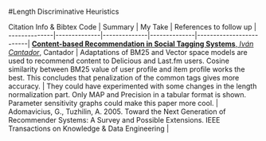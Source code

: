 #Length Discriminative Heuristics

Citation Info  & Bibtex Code | Summary  | My Take | References to follow up |
--------------|--------------|--------------|--------------|-------------------------|
[**Content-based Recommendation in Social Tagging Systems**, *Iván Cantador*](https://repositorio.uam.es/bitstream/handle/10486/665157/content-based_cantador_recsys_2010_ps.pdf?sequence=3), Cantador | Adaptations of BM25 and Vector space models are used to recommend content to Delicious and Last.fm users. Cosine similarity between BM25 value of user profile and item profile works the best. This concludes that penalization of the common tags gives more accuracy. | They could have experimented with some changes in the length normalization part. Only MAP and Precision in a tabular format is shown. Parameter sensitivity graphs could make this paper more cool. | Adomavicius, G., Tuzhilin, A. 2005. Toward the Next Generation of Recommender Systems: A Survey and Possible Extensions. IEEE Transactions on Knowledge & Data Engineering |
